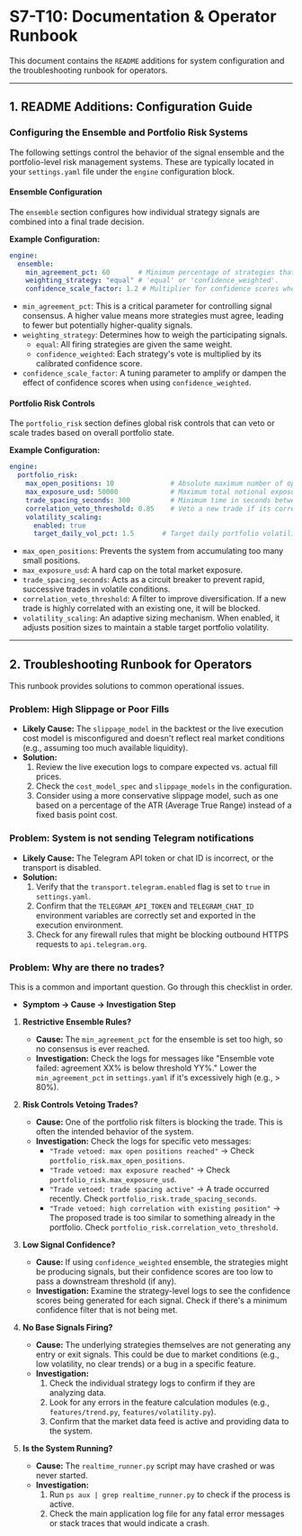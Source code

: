 # S7-T10: Documentation & Operator Runbook

This document contains the `README` additions for system configuration and the troubleshooting runbook for operators.

---

## 1. README Additions: Configuration Guide

### Configuring the Ensemble and Portfolio Risk Systems

The following settings control the behavior of the signal ensemble and the portfolio-level risk management systems. These are typically located in your `settings.yaml` file under the `engine` configuration block.

#### Ensemble Configuration

The `ensemble` section configures how individual strategy signals are combined into a final trade decision.

**Example Configuration:**

```yaml
engine:
  ensemble:
    min_agreement_pct: 60       # Minimum percentage of strategies that must agree for a signal to be valid. (0-100)
    weighting_strategy: "equal" # 'equal' or 'confidence_weighted'.
    confidence_scale_factor: 1.2 # Multiplier for confidence scores when weighting_strategy is 'confidence_weighted'.
```

*   `min_agreement_pct`: This is a critical parameter for controlling signal consensus. A higher value means more strategies must agree, leading to fewer but potentially higher-quality signals.
*   `weighting_strategy`: Determines how to weigh the participating signals.
    *   `equal`: All firing strategies are given the same weight.
    *   `confidence_weighted`: Each strategy's vote is multiplied by its calibrated confidence score.
*   `confidence_scale_factor`: A tuning parameter to amplify or dampen the effect of confidence scores when using `confidence_weighted`.

#### Portfolio Risk Controls

The `portfolio_risk` section defines global risk controls that can veto or scale trades based on overall portfolio state.

**Example Configuration:**

```yaml
engine:
  portfolio_risk:
    max_open_positions: 10              # Absolute maximum number of open positions allowed.
    max_exposure_usd: 50000             # Maximum total notional exposure in USD.
    trade_spacing_seconds: 300          # Minimum time in seconds between two new trades.
    correlation_veto_threshold: 0.85    # Veto a new trade if its correlation to an existing position exceeds this value.
    volatility_scaling:
      enabled: true
      target_daily_vol_pct: 1.5       # Target daily portfolio volatility percentage. Position sizes will be scaled down if portfolio vol exceeds this.
```

*   `max_open_positions`: Prevents the system from accumulating too many small positions.
*   `max_exposure_usd`: A hard cap on the total market exposure.
*   `trade_spacing_seconds`: Acts as a circuit breaker to prevent rapid, successive trades in volatile conditions.
*   `correlation_veto_threshold`: A filter to improve diversification. If a new trade is highly correlated with an existing one, it will be blocked.
*   `volatility_scaling`: An adaptive sizing mechanism. When enabled, it adjusts position sizes to maintain a stable target portfolio volatility.

---

## 2. Troubleshooting Runbook for Operators

This runbook provides solutions to common operational issues.

### Problem: High Slippage or Poor Fills

*   **Likely Cause:** The `slippage_model` in the backtest or the live execution cost model is misconfigured and doesn't reflect real market conditions (e.g., assuming too much available liquidity).
*   **Solution:**
    1.  Review the live execution logs to compare expected vs. actual fill prices.
    2.  Check the `cost_model_spec` and `slippage_models` in the configuration.
    3.  Consider using a more conservative slippage model, such as one based on a percentage of the ATR (Average True Range) instead of a fixed basis point cost.

### Problem: System is not sending Telegram notifications

*   **Likely Cause:** The Telegram API token or chat ID is incorrect, or the transport is disabled.
*   **Solution:**
    1.  Verify that the `transport.telegram.enabled` flag is set to `true` in `settings.yaml`.
    2.  Confirm that the `TELEGRAM_API_TOKEN` and `TELEGRAM_CHAT_ID` environment variables are correctly set and exported in the execution environment.
    3.  Check for any firewall rules that might be blocking outbound HTTPS requests to `api.telegram.org`.

### Problem: Why are there no trades?

This is a common and important question. Go through this checklist in order.

*   **Symptom -> Cause -> Investigation Step**

1.  **Restrictive Ensemble Rules?**
    *   **Cause:** The `min_agreement_pct` for the ensemble is set too high, so no consensus is ever reached.
    *   **Investigation:** Check the logs for messages like "Ensemble vote failed: agreement XX% is below threshold YY%." Lower the `min_agreement_pct` in `settings.yaml` if it's excessively high (e.g., > 80%).

2.  **Risk Controls Vetoing Trades?**
    *   **Cause:** One of the portfolio risk filters is blocking the trade. This is often the intended behavior of the system.
    *   **Investigation:** Check the logs for specific veto messages:
        *   `"Trade vetoed: max open positions reached"` -> Check `portfolio_risk.max_open_positions`.
        *   `"Trade vetoed: max exposure reached"` -> Check `portfolio_risk.max_exposure_usd`.
        *   `"Trade vetoed: trade spacing active"` -> A trade occurred recently. Check `portfolio_risk.trade_spacing_seconds`.
        *   `"Trade vetoed: high correlation with existing position"` -> The proposed trade is too similar to something already in the portfolio. Check `portfolio_risk.correlation_veto_threshold`.

3.  **Low Signal Confidence?**
    *   **Cause:** If using `confidence_weighted` ensemble, the strategies might be producing signals, but their confidence scores are too low to pass a downstream threshold (if any).
    *   **Investigation:** Examine the strategy-level logs to see the confidence scores being generated for each signal. Check if there's a minimum confidence filter that is not being met.

4.  **No Base Signals Firing?**
    *   **Cause:** The underlying strategies themselves are not generating any entry or exit signals. This could be due to market conditions (e.g., low volatility, no clear trends) or a bug in a specific feature.
    *   **Investigation:**
        1.  Check the individual strategy logs to confirm if they are analyzing data.
        2.  Look for any errors in the feature calculation modules (e.g., `features/trend.py`, `features/volatility.py`).
        3.  Confirm that the market data feed is active and providing data to the system.

5.  **Is the System Running?**
    *   **Cause:** The `realtime_runner.py` script may have crashed or was never started.
    *   **Investigation:**
        1.  Run `ps aux | grep realtime_runner.py` to check if the process is active.
        2.  Check the main application log file for any fatal error messages or stack traces that would indicate a crash.